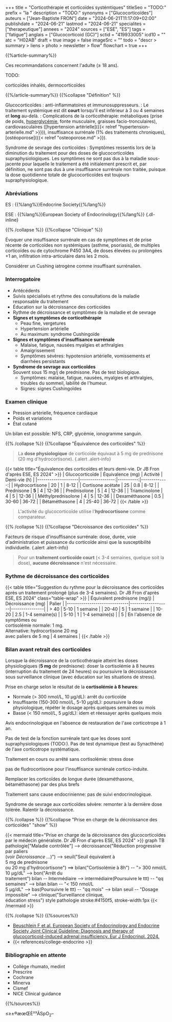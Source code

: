 +++
title = "Corticothérapie et corticoïdes systémtiques"
titleSeo = "TODO:"
prefix = "la "
description = "TODO:"
synonyms = ["Glucocorticoïdes"]
auteurs = ["Jean-Baptiste FRON"]
date = "2024-06-21T11:17:09+02:00"
publishdate = "2024-06-21"
lastmod = "2024-06-21"
specialites = ["therapeutique"]
annees = "2024"
sources = ["ESE", "ES"]
tags = ["fatigue"]
anglais = ["Glucocorticoid (GC)"]
sctid = "419933005"
icd10 = ""
atc = "H02AB"
draft = true
image = false
imageSrc = ""
todo = "descr > summary > liens > photo > newsletter > flow"
flowchart = true
+++

{{%article-summary%}}

Ces recommandations concernent l'adulte (≥ 18 ans).

TODO:

corticoïdes inhalés, dermocorticoïdes

{{%/article-summary%}}
{{%collapse "Définition" %}}

Glucocorticoïdes
: anti-inflammatoires et immunosuppresseurs.
: Le traitement systémique est dit **court** lorsqu'il est inférieur à 3 ou 4 semaines et **long** au-delà.
: Complications de la corticothérapie: métaboliques (prise de poids, [hyperglycémie](/tags/diabete/), fonte musculaire, graisses facio-tronculaires), cardiovasculaires ([hypertension artérielle]({{< relref "hypertension-arterielle.md" >}})), insuffisance surrénale (1% des traitements chroniques), [ostéoporose]({{< relref "osteoporose.md" >}}).

Syndrome de sevrage des corticoïdes
: Symptômes ressentis lors de la diminution du traitement pour des doses de glucocorticoïdes supraphysiologiques. Les symptômes ne sont pas dus à la maladie sous-jacente pour laquelle le traitement a été initialement prescrit et, par définition, ne sont pas dus à une insuffisance surrénale non traitée, puisque la dose quotidienne totale de glucocorticoïdes est toujours supraphysiologique.

### Abréviations

ES
: {{%lang%}}Endocrine Society{{%/lang%}}

ESE
: {{%lang%}}European Society of Endocrinology{{%/lang%}}
{.dl-inline}

{{% /collapse %}}
{{%collapse "Clinique" %}}

Évoquer une insuffisance surrénale en cas de symptômes et de prise récente de corticoïdes non systémiques (asthme, psoriasis), de multiples corticoïdes ou de cytochrome P450 3A4, de doses élevées ou prolongées +1 an, infiltration intra-articulaire dans les 2 mois.

Considérer un Cushing iatrogène comme insuffisant surrénalien.

### Interrogatoire

- Antécédents
- Suivis spécialisés et rythme des consultations de la maladie responsable du traitement
- Éducation sur la décroissance des corticoïdes
- Rythme de décroissance et symptômes de la maladie et de sevrage
- **Signes et symptômes de corticothérapie**
  - Peau fine, vergetures
  - Hypertension artérielle
  - Au maximum: syndrome Cushingoïde
- **Signes et symptômes d'insuffisance surrénale**
  - Malaise, fatigue, nausées myalgies et arthralgies
  - Amaigrissement
  - Symptômes sévères: hypotension artérielle, vomissements et diarrhées persistants
- **Syndrome de sevrage aux corticoïdes**  
  Souvent sous 15 mg/j de prednisone. Pas de test biologique.
  - Symptômes: malaise, fatigue, nausées, myalgies et arthralgies, troubles du sommeil, labilité de l'humeur.
  - Signes: signes Cushingoïdes

### Examen clinique

- Pression artérielle, fréquence cardiaque
- Poids et variations
- État cutané

Un bilan est possible: NFS, CRP, glycémie, ionogramme sanguin.

{{% /collapse %}}
{{%collapse "Équivalence des corticoïdes" %}}

> La **dose physiologique** de corticoïde équivaut à 5 mg de prednisone (20 mg d'hydrocortisone).
{.alert .alert-info}

{{< table title="Équivalence des corticoïdes et leurs demi-vie. Dr JB Fron d'après ESE, ES 2024" >}}
| Glucocorticoïde    | Équivalence (mg) | Activité  | Demi-vie (h) |
|--------------------|-----------------:|----------:|-------------:|
| Hydrocortisone     |               20 |         1 |         8-12 |
| Cortisone acétate  |               25 |       0.8 |         8-12 |
| Prednisone         |            **5** |         4 |        12-36 |
| Prednisolone       |                5 |         4 |        12-36 |
| Triamcinolone      |                4 |         5 |        12-36 |
| Méthylprednisolone |                4 |         5 |        12-36 |
| Dexaméthasone      |              0.5 |     30-60 |        36-72 |
| Bétaméthasone      |                4 |     25-40 |        36-72 |
{{< /table >}}

> L'activité du glucocorticoïde utilise l'**hydrocortisone** comme comparateur.

{{% /collapse %}}
{{%collapse "Décroissance des corticoïdes" %}}

Facteurs de risque d'insuffisance surrénale: dose, durée, voie d'administration et puissance du corticoïde ainsi que la susceptibilité individuelle.
{.alert .alert-info}

> Pour un **traitement corticoïde court** (< 3-4 semaines, quelque soit la dose), **aucune décroissance** n'est nécessaire.

### Rythme de décroissance des corticoïdes

{{< table title="Suggestion du rythme pour la décroissance des corticoïdes après un traitement prolongé (plus de 3-4 semaines). Dr JB Fron d'après ESE, ES 2024" class="table-wrap" >}}
| Équivalent prednisone (mg/j) | Décroissance (mg) | Palier         |
|------------------------------|-------------------|----------------|
| > 40                         |              5-10 | 1 semaine      |
| 20-40                        |                 5 | 1 semaine      |
| 10-20                        |               2.5 | 1-4 semaine(s) |
| 5-10                         |                 1 | 1-4 semaine(s) |
| 5                            | En l'absence de symptômes ou<br>cortisolémie normale: 1 mg.<br>Alternative: hydrocortisone 20 mg<br>avec paliers de 5 mg | 4 semaines |
{{< /table >}}

### Bilan avant retrait des corticoïdes

Lorsque la décroissance de la corticothérapie atteint les doses physiologiques (**5 mg** de prednisone): doser la cortisolémie à 8 heures (interruption du traitement de 24 heures) ou poursuivre la décroissance sous surveillance clinique (avec éducation sur les situations de stress).

Prise en charge selon le résultat de la **cortisolémie à 8 heures**:

- Normale (> 300 nmol/L, 10 µg/dL): arrêt du corticoïde
- Insuffisante (150-300 nmol/L, 5-10 µg/dL): poursuivre la dose physiologique, répéter le dosage après quelques semaines ou mois
- Basse (< 150 nmol/L, 5 µg/dL): idem et réessayer après quelques mois

Avis endocrinologique en l'absence de restauration de l'axe corticotrope à 1 an.

Pas de test de la fonction surrénale tant que les doses sont supraphysiologiques (TODO:). Pas de test dynamique (test au Synacthène) de l'axe corticotrope systématique.

Traitement en cours ou arrêté sans cortisolémie: stress dose

pas de fludrocortisone pour l'insuffisance surrénale cortico-induite.

Remplacer les corticoïdes de longue durée (dexaméthasone, bétaméthasone) par des plus brefs

Traitement sans cause endocrinienne: pas de suivi endocrinologique.

Syndrome de sevrage aux corticoïdes sévère: remonter à la dernière dose tolérée. Ralentir la décroissance.

{{% /collapse %}}
{{%collapse "Prise en charge de la décroissance des corticoïdes" "show" %}}

{{< mermaid title="Prise en charge de la décroissance des glucocorticoïdes par le médecin généraliste. Dr JB Fron d'après ESE, ES 2024" >}}
graph TB
  pathologie["Maladie contrôlée"] --> décroissance("Réduction progressive<br>par paliers<br>(voir <em>Décroissance ...</em>)") --> seuil("Seuil équivalent à<br>5 mg de prednisone<br>ou 20 mg d'hydrocortisone") ==> bilan("Cortisolémie à 8h") -- "&gt; 300 nmol/L<br>10 µg/dL" --> bon("Arrêt du<br>traitement")
      bilan -- Intermédiaire --> intermédiaire(Poursuivre le ttt) -- "qq semaines" --> bilan
      bilan -- "&lt; 150 nmol/L<br>5 µg/dL" --> bas(Poursuivre le ttt) -- "qq mois" --> bilan
    seuil -- "Dosage impossible" --> clinique("Surveillance clinique,<br>éducation stress")
  style pathologie stroke:#4150f5, stroke-width:1px
{{< /mermaid >}}

{{% /collapse %}}
{{%sources%}}

- [Beuschlein F et al. European Society of Endocrinology and Endocrine Society Joint Clinical Guideline: Diagnosis and therapy of glucocorticoid-induced adrenal insufficiency. Eur J Endocrinol. 2024.](https://academic.oup.com/ejendo/article/190/5/G25/7663654)
- {{< references/college-endocrino >}}

### Bibliographie en attente

- Collège rhumato, medint
- Prescrire
- Cochrane
- Minerva
- Cismef
- NICE Clinical guidance

{{%/sources%}}

≤≥±®æœŒÈ²³ÂSpO<sub>2</sub>–
